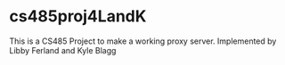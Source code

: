 cs485proj4LandK
===============

This is a CS485 Project to make a working proxy server.  Implemented by Libby Ferland and Kyle Blagg
